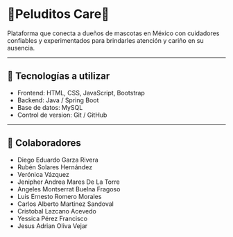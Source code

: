 # 🦴Peluditos Care🐾
Plataforma que conecta a dueños de mascotas en México con cuidadores confiables y experimentados para brindarles atención y cariño en su ausencia.


---

## 🚀 Tecnologías a utilizar 

- Frontend: HTML, CSS, JavaScript, Bootstrap  
- Backend: Java / Spring Boot  
- Base de datos: MySQL  
- Control de version: Git / GitHub

---
## 👥 Colaboradores
- Diego Eduardo Garza Rivera
- Rubén Solares Hernández
- Verónica Vázquez
- Jenipher Andrea Mares De La Torre
- Angeles Montserrat Buelna Fragoso
- Luis Ernesto Romero Morales
- Carlos Alberto Martinez Sandoval
- Cristobal Lazcano Acevedo
- Yessica Pérez Francisco
- Jesus Adrian Oliva Vejar
